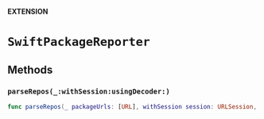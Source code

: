 **EXTENSION**

# `SwiftPackageReporter`

## Methods
### `parseRepos(_:withSession:usingDecoder:)`

```swift
func parseRepos(_ packageUrls: [URL], withSession session: URLSession, usingDecoder decoder: JSONDecoder) -> Promise<[SwiftPackageReport]>
```
